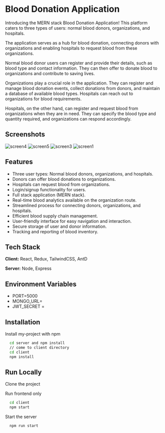 
# Blood Donation Application


Introducing the MERN stack Blood Donation Application! This platform caters to three types of users: normal blood donors, organizations, and hospitals.

The application serves as a hub for blood donation, connecting donors with organizations and enabling hospitals to request blood from these organizations.

Normal blood donor users can register and provide their details, such as blood type and contact information. They can then offer to donate blood to organizations and contribute to saving lives.

Organizations play a crucial role in the application. They can register and manage blood donation events, collect donations from donors, and maintain a database of available blood types. Hospitals can reach out to organizations for blood requirements.

Hospitals, on the other hand, can register and request blood from organizations when they are in need. They can specify the blood type and quantity required, and organizations can respond accordingly.
## Screenshots


![screen4](https://github.com/Nihitv101/Blood-Bank/assets/122816401/f99fdb34-0b76-45ff-a1b4-dbbbe5241506)
![screen5](https://github.com/Nihitv101/Blood-Bank/assets/122816401/101e2137-b45d-4e8f-829c-42fd1fb729cf)
![screen3](https://github.com/Nihitv101/Blood-Bank/assets/122816401/fc6b8462-e4c8-44a1-8b49-68d3cf9864df)
![screen1](https://github.com/Nihitv101/Blood-Bank/assets/122816401/05bbd193-334c-448f-9c4e-bf3f6cba39e1)
## Features

- Three user types: Normal blood donors, organizations, and hospitals.
- Donors can offer blood donations to organizations.
- Hospitals can request blood from organizations.
- Login/signup functionality for users.
- Full stack application (MERN stack).
- Real-time blood analytics available on the organization route.
- Streamlined process for connecting donors, organizations, and hospitals.
- Efficient blood supply chain management.
- User-friendly interface for easy navigation and interaction.
- Secure storage of user and donor information.
- Tracking and reporting of blood inventory.

## Tech Stack

**Client:** React, Redux, TailwindCSS, AntD

**Server:** Node, Express

## Environment Variables

- PORT=5000 
- MONGO_URL=<yourmongourl> 
- JWT_SECRET = <yourSecret>


## Installation

Install my-project with npm

```bash
  cd server and npm install
  // come to client directory 
  cd client
  npm install
```


    
## Run Locally

Clone the project

Run frontend only

```bash
  cd client
  npm start
```

Start the server

```bash
  npm run start
```

